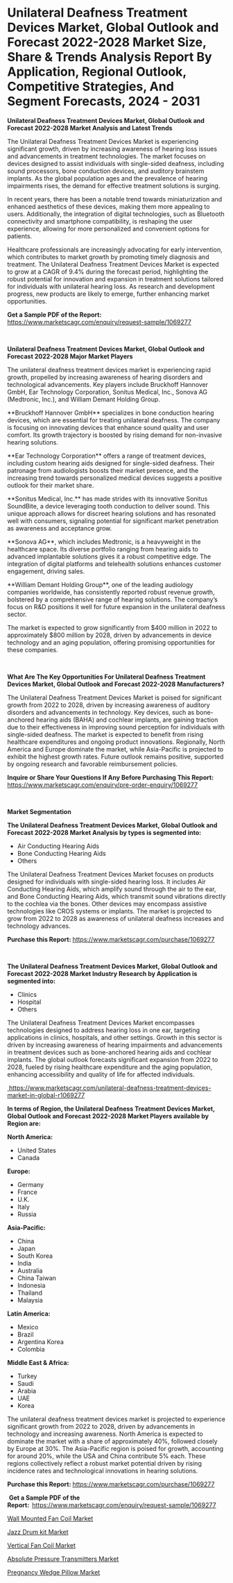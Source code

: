 <p><h1>Unilateral Deafness Treatment Devices Market, Global Outlook and Forecast 2022-2028 Market Size, Share & Trends Analysis Report By Application, Regional Outlook, Competitive Strategies, And Segment Forecasts, 2024 - 2031</h1></p><p><strong>Unilateral Deafness Treatment Devices Market, Global Outlook and Forecast 2022-2028 Market Analysis and Latest Trends</strong></p>
<p><p>The Unilateral Deafness Treatment Devices Market is experiencing significant growth, driven by increasing awareness of hearing loss issues and advancements in treatment technologies. The market focuses on devices designed to assist individuals with single-sided deafness, including sound processors, bone conduction devices, and auditory brainstem implants. As the global population ages and the prevalence of hearing impairments rises, the demand for effective treatment solutions is surging.</p><p>In recent years, there has been a notable trend towards miniaturization and enhanced aesthetics of these devices, making them more appealing to users. Additionally, the integration of digital technologies, such as Bluetooth connectivity and smartphone compatibility, is reshaping the user experience, allowing for more personalized and convenient options for patients.</p><p>Healthcare professionals are increasingly advocating for early intervention, which contributes to market growth by promoting timely diagnosis and treatment. The Unilateral Deafness Treatment Devices Market is expected to grow at a CAGR of 9.4% during the forecast period, highlighting the robust potential for innovation and expansion in treatment solutions tailored for individuals with unilateral hearing loss. As research and development progress, new products are likely to emerge, further enhancing market opportunities.</p></p>
<p><strong>Get a Sample PDF of the Report:&nbsp;</strong> <a href="https://www.marketscagr.com/enquiry/request-sample/1069277?utm_campaign=1694&utm_medium=2&utm_source=Github&utm_content=ia&utm_term=18102024&utm_id=unilateral-deafness-treatment-devices-market-global-outlook-and-forecast-2022-2028">https://www.marketscagr.com/enquiry/request-sample/1069277</a></p>
<p>&nbsp;</p>
<p><strong>Unilateral Deafness Treatment Devices Market, Global Outlook and Forecast 2022-2028 Major Market Players</strong></p>
<p><p>The unilateral deafness treatment devices market is experiencing rapid growth, propelled by increasing awareness of hearing disorders and technological advancements. Key players include Bruckhoff Hannover GmbH, Ear Technology Corporation, Sonitus Medical, Inc., Sonova AG (Medtronic, Inc.), and William Demant Holding Group.</p><p>**Bruckhoff Hannover GmbH** specializes in bone conduction hearing devices, which are essential for treating unilateral deafness. The company is focusing on innovating devices that enhance sound quality and user comfort. Its growth trajectory is boosted by rising demand for non-invasive hearing solutions. </p><p>**Ear Technology Corporation** offers a range of treatment devices, including custom hearing aids designed for single-sided deafness. Their patronage from audiologists boosts their market presence, and the increasing trend towards personalized medical devices suggests a positive outlook for their market share.</p><p>**Sonitus Medical, Inc.** has made strides with its innovative Sonitus SoundBite, a device leveraging tooth conduction to deliver sound. This unique approach allows for discreet hearing solutions and has resonated well with consumers, signaling potential for significant market penetration as awareness and acceptance grow.</p><p>**Sonova AG**, which includes Medtronic, is a heavyweight in the healthcare space. Its diverse portfolio ranging from hearing aids to advanced implantable solutions gives it a robust competitive edge. The integration of digital platforms and telehealth solutions enhances customer engagement, driving sales. </p><p>**William Demant Holding Group**, one of the leading audiology companies worldwide, has consistently reported robust revenue growth, bolstered by a comprehensive range of hearing solutions. The company’s focus on R&D positions it well for future expansion in the unilateral deafness sector.</p><p>The market is expected to grow significantly from $400 million in 2022 to approximately $800 million by 2028, driven by advancements in device technology and an aging population, offering promising opportunities for these companies.</p></p>
<p>&nbsp;</p>
<p><strong>What Are The Key Opportunities For Unilateral Deafness Treatment Devices Market, Global Outlook and Forecast 2022-2028 Manufacturers?</strong></p>
<p><p>The Unilateral Deafness Treatment Devices Market is poised for significant growth from 2022 to 2028, driven by increasing awareness of auditory disorders and advancements in technology. Key devices, such as bone-anchored hearing aids (BAHA) and cochlear implants, are gaining traction due to their effectiveness in improving sound perception for individuals with single-sided deafness. The market is expected to benefit from rising healthcare expenditures and ongoing product innovations. Regionally, North America and Europe dominate the market, while Asia-Pacific is projected to exhibit the highest growth rates. Future outlook remains positive, supported by ongoing research and favorable reimbursement policies.</p></p>
<p><strong>Inquire or Share Your Questions If Any Before Purchasing This Report:</strong> <a href="https://www.marketscagr.com/enquiry/pre-order-enquiry/1069277?utm_campaign=1694&utm_medium=2&utm_source=Github&utm_content=ia&utm_term=18102024&utm_id=unilateral-deafness-treatment-devices-market-global-outlook-and-forecast-2022-2028">https://www.marketscagr.com/enquiry/pre-order-enquiry/1069277</a></p>
<p>&nbsp;</p>
<p><strong>Market Segmentation</strong></p>
<p><strong>The Unilateral Deafness Treatment Devices Market, Global Outlook and Forecast 2022-2028 Market Analysis by types is segmented into:</strong></p>
<p><ul><li>Air Conducting Hearing Aids</li><li>Bone Conducting Hearing Aids</li><li>Others</li></ul></p>
<p><p>The Unilateral Deafness Treatment Devices Market focuses on products designed for individuals with single-sided hearing loss. It includes Air Conducting Hearing Aids, which amplify sound through the air to the ear, and Bone Conducting Hearing Aids, which transmit sound vibrations directly to the cochlea via the bones. Other devices may encompass assistive technologies like CROS systems or implants. The market is projected to grow from 2022 to 2028 as awareness of unilateral deafness increases and technology advances.</p></p>
<p><strong>Purchase this Report:&nbsp;</strong><a href="https://www.marketscagr.com/purchase/1069277?utm_campaign=1694&utm_medium=2&utm_source=Github&utm_content=ia&utm_term=18102024&utm_id=unilateral-deafness-treatment-devices-market-global-outlook-and-forecast-2022-2028">https://www.marketscagr.com/purchase/1069277</a></p>
<p>&nbsp;</p>
<p><strong>The Unilateral Deafness Treatment Devices Market, Global Outlook and Forecast 2022-2028 Market Industry Research by Application is segmented into:</strong></p>
<p><ul><li>Clinics</li><li>Hospital</li><li>Others</li></ul></p>
<p><p>The Unilateral Deafness Treatment Devices Market encompasses technologies designed to address hearing loss in one ear, targeting applications in clinics, hospitals, and other settings. Growth in this sector is driven by increasing awareness of hearing impairments and advancements in treatment devices such as bone-anchored hearing aids and cochlear implants. The global outlook forecasts significant expansion from 2022 to 2028, fueled by rising healthcare expenditure and the aging population, enhancing accessibility and quality of life for affected individuals.</p></p>
<p><a href="https://www.marketscagr.com/unilateral-deafness-treatment-devices-market-in-global-r1069277?utm_campaign=1694&utm_medium=2&utm_source=Github&utm_content=ia&utm_term=18102024&utm_id=unilateral-deafness-treatment-devices-market-global-outlook-and-forecast-2022-2028">&nbsp;https://www.marketscagr.com/unilateral-deafness-treatment-devices-market-in-global-r1069277</a></p>
<p><strong>In terms of Region, the Unilateral Deafness Treatment Devices Market, Global Outlook and Forecast 2022-2028 Market Players available by Region are:</strong></p>
<p>
    <p> <strong> North America: </strong>
        <ul>
            <li>United States</li>
            <li>Canada</li>
        </ul>
        </p> 
    <p> <strong> Europe: </strong>
        <ul>
            <li>Germany</li>
            <li>France</li>
            <li>U.K.</li>
            <li>Italy</li>
            <li>Russia</li>
        </ul>
        </p> 
    <p> <strong> Asia-Pacific: </strong>
        <ul>
            <li>China</li>
            <li>Japan</li>
            <li>South Korea</li>
            <li>India</li>
            <li>Australia</li>
            <li>China Taiwan</li>
            <li>Indonesia</li>
            <li>Thailand</li>
            <li>Malaysia</li>
        </ul>
        </p> 
    <p> <strong> Latin America: </strong>
        <ul>
            <li>Mexico</li>
            <li>Brazil</li>
            <li>Argentina Korea</li>
            <li>Colombia</li>
        </ul>
        </p> 
    <p> <strong> Middle East & Africa: </strong>
        <ul>
            <li>Turkey</li>
            <li>Saudi</li>
            <li>Arabia</li>
            <li>UAE</li>
            <li>Korea</li>
        </ul>
    </p>
    </p>
<p><p>The unilateral deafness treatment devices market is projected to experience significant growth from 2022 to 2028, driven by advancements in technology and increasing awareness. North America is expected to dominate the market with a share of approximately 40%, followed closely by Europe at 30%. The Asia-Pacific region is poised for growth, accounting for around 20%, while the USA and China contribute 5% each. These regions collectively reflect a robust market potential driven by rising incidence rates and technological innovations in hearing solutions.</p></p>
<p><strong>Purchase this Report: </strong><a href="https://www.marketscagr.com/purchase/1069277?utm_campaign=1694&utm_medium=2&utm_source=Github&utm_content=ia&utm_term=18102024&utm_id=unilateral-deafness-treatment-devices-market-global-outlook-and-forecast-2022-2028">https://www.marketscagr.com/purchase/1069277</a></p>
<p>&nbsp;<strong>Get a Sample PDF of the Report:&nbsp;&nbsp;</strong><a href="https://www.marketscagr.com/enquiry/request-sample/1069277?utm_campaign=1694&utm_medium=2&utm_source=Github&utm_content=ia&utm_term=18102024&utm_id=unilateral-deafness-treatment-devices-market-global-outlook-and-forecast-2022-2028">https://www.marketscagr.com/enquiry/request-sample/1069277</a></p>
<p><strong></strong></p>
<p><p><a href="https://www.linkedin.com/pulse/market-dynamics-future-trends-global-wall-mounted-fan-coil-c8x8f?utm_campaign=1694&utm_medium=2&utm_source=Github&utm_content=ia&utm_term=18102024&utm_id=unilateral-deafness-treatment-devices-market-global-outlook-and-forecast-2022-2028">Wall Mounted Fan Coil Market</a></p><p><a href="https://www.linkedin.com/pulse/jazz-drum-kit-market-consolidation-impact-structure-2024-2031-impve?utm_campaign=1694&utm_medium=2&utm_source=Github&utm_content=ia&utm_term=18102024&utm_id=unilateral-deafness-treatment-devices-market-global-outlook-and-forecast-2022-2028">Jazz Drum kit Market</a></p><p><a href="https://www.linkedin.com/pulse/vertical-fan-coil-market-analysis-product-segmentation-regional-ix18f?utm_campaign=1694&utm_medium=2&utm_source=Github&utm_content=ia&utm_term=18102024&utm_id=unilateral-deafness-treatment-devices-market-global-outlook-and-forecast-2022-2028">Vertical Fan Coil Market</a></p><p><a href="https://www.linkedin.com/pulse/absolute-pressure-transmitters-market-global-insights-regional-euccf?utm_campaign=1694&utm_medium=2&utm_source=Github&utm_content=ia&utm_term=18102024&utm_id=unilateral-deafness-treatment-devices-market-global-outlook-and-forecast-2022-2028">Absolute Pressure Transmitters Market</a></p><p><a href="https://www.linkedin.com/pulse/pregnancy-wedge-pillow-market-overview-forecast-2024-un8de?utm_campaign=1694&utm_medium=2&utm_source=Github&utm_content=ia&utm_term=18102024&utm_id=unilateral-deafness-treatment-devices-market-global-outlook-and-forecast-2022-2028">Pregnancy Wedge Pillow Market</a></p></p>